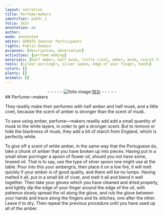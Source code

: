 ```yaml
---
layout: narrative
title: Perfume-makers
identifier: p163r_1
folio: 163r
annotation: no
author:
mode: annotated
editor: GR8975 Seminar Participants
rights: Public Domain
purposes: [description, observation]
activities: [perfume making]
materials: [half amber, half musk, little civet, amber, musk, starch from England, chunk of amber, flower oil, linseed oil, ambergris]
tools: [silver porringer, silver spoon, edge of your finger, hands]
colors: []
plants: []
animals: []
---
```


 <div class="folio" align="center">- - - - - <a href="http://gallica.bnf.fr/ark:/12148/btv1b10500001g/f331.image" target="_blank"><img src="https://cu-mkp.github.io/GR8975-edition/assets/photo-icon.png" alt="folio image: " style="display:inline-block; margin-bottom:-3px;"/>163r</a> - - - - - </div> 
## Perfume—makers

 
T<span class="activity">hey readily make their perfumes with <span class="material">half amber</span> and <span class="material">half musk</span>, and a <span class="material">little civet</span>, because the scent of <span class="material">amber</span> is stronger than the scent of <span class="material">musk</span>.</span>
 
To save using amber, <span class="profession">perfume—makers</span> readily add add a <span class="unit">small quantity</span> of <span class="material">musk</span> to the white layers, in order to get a stronger scent. But to remove or hide the blackness of musk, they add a bit of <span class="material">starch from England</span>, which is perfectly white.
 
To give off a scent of white amber, in the same way that the <span class="name">Portuguese</span> do, take a <span class="material">chunk of amber</span> that you have broken up into pieces. Having put in a small <span class="tool">silver porringer</span> a <span class="unit">spoon</span> of <span class="material">flower oil</span>, should you not have some, <span class="material">linseed oil</span>. That is to say, use the type of <span class="tool">silver spoon</span> one might use at the table. Pour into this your <span class="material">ambergris</span>, then place it on a low fire, it will melt quickly if your <span class="material">amber</span> is of good quality, and there will be no lumps. Having melted it all, put in a small bit of civet, and melt it all and blend it well together. Then take your gloves which you have cleaned and dried properly, and lightly dip the <span class="tool">edge of your finger</span> around the edge of the oil, with patience slowly spread the oil along the glove, and rub the glove between your <span class="tool">hands</span> and trace along the fingers and its stitches, one after the other. Leave it to dry. Then repeat the previous procedure until you have used up all of the <span class="material">amber</span>.
 